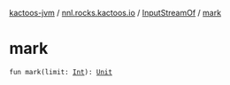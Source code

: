 [kactoos-jvm](../../index.md) / [nnl.rocks.kactoos.io](../index.md) / [InputStreamOf](index.md) / [mark](./mark.md)

# mark

`fun mark(limit: `[`Int`](https://kotlinlang.org/api/latest/jvm/stdlib/kotlin/-int/index.html)`): `[`Unit`](https://kotlinlang.org/api/latest/jvm/stdlib/kotlin/-unit/index.html)